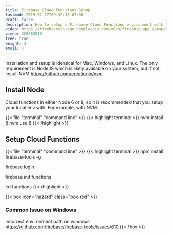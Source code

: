 ```yaml
---
title: Firebase Cloud Functions Setup
lastmod: 2019-02-27T09:32:30-07:00
draft: false
description: How to setup a Firebase Cloud Functions environment with TypeScript
video: https://firebasestorage.googleapis.com/v0/b/fireship-app.appspot.com/o/courses%2Fcloud-functions-master-course%2F1-install.mp4?alt=media&token=c0bca07e-4936-48cb-a8c7-58a0131c8075
vimeo: 320683916
free: true
weight: 3
emoji: 👶
---
```


Installation and setup is identical for Mac, Windows, and Linux. The only requirement is NodeJS which is likely available on your system, but if not, install NVM https://github.com/creationix/nvm. 

## Install Node

Cloud functions in either Node 6 or 8, so it is recommended that you setup your local env with. For example, with NVM

{{< file "terminal" "command line" >}}
{{< highlight terminal >}}
nvm install 8
nvm use 8
{{< /highlight >}}


## Setup Cloud Functions


{{< file "terminal" "command line" >}}
{{< highlight terminal >}}
npm install firebase-tools -g

firebase login

firebase init functions

cd functions
{{< /highlight >}}



{{< box icon="hazard" class="box-red" >}}
### Common Issue on Windows
Incorrect environment path on windows https://github.com/firebase/firebase-tools/issues/610
{{< /box >}}